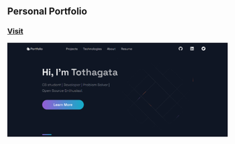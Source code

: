 ## Personal Portfolio

### [Visit](https://tothagata.me/)
![Portfolio Website](https://raw.githubusercontent.com/toth2000/toth2000.github.io/master/screenshot/Portfolio.png)
